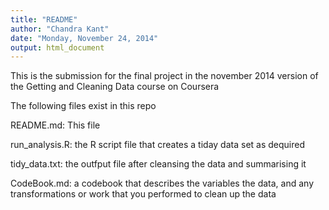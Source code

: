 ```yaml
---
title: "README"
author: "Chandra Kant"
date: "Monday, November 24, 2014"
output: html_document
---
```


This is the submission for the final project in the november 2014 version
of the Getting and Cleaning Data course on Coursera

The following files exist in this repo

README.md: This file

run_analysis.R: the R script file that creates a tiday data set as dequired

tidy_data.txt: the outfput file after cleansing the data and summarising it

CodeBook.md: a codebook that describes the variables  the data, and 
any transformations or work that you performed to clean up the data

